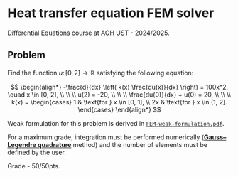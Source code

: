 # Heat transfer equation FEM solver
Differential Equations course at AGH UST - 2024/2025.

## Problem

Find the function $u \colon [0, 2] \to \mathbb{R}$  satisfying the following equation:

$$
\begin{align*} 
-\frac{d}{dx} \left( k(x) \frac{du(x)}{dx} \right) = 100x^2, \quad x \in [0, 2], \\
\\
\\
u(2) = -20, \\
\\
\\
\frac{du(0)}{dx} + u(0) = 20, \\
\\
\\
k(x) =
\begin{cases}
1 & \text{for } x \in [0, 1], \\
2x & \text{for } x \in (1, 2].
\end{cases}
\end{align*}
$$

Weak formulation for this problem is derived in [`FEM-weak-formulation.pdf`](FEM-weak-formulation.pdf).

For a maximum grade, integration must be performed numerically ([**Gauss–Legendre quadrature**](https://en.wikipedia.org/wiki/Gauss–Legendre_quadrature) method) and the number of elements must be defined by the user.

Grade - 50/50pts.
